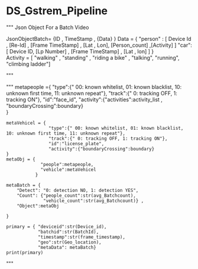 # DS_Gstrem_Pipeline

"""
Json Object For a Batch Video 

JsonObjectBatch= {ID , TimeStamp , {Data} } 
Data = {
    "person" : [ Device Id , [Re-Id] , [Frame TimeStamp] , [Lat , Lon], [Person_count] ,[Activity] ]
    "car":[ Device ID, [Lp Number] , [Frame TimeStamp] , [Lat , lon] ]
}  
Activity = [ "walking" , "standing" , "riding a bike" , "talking", "running", "climbing ladder"]

"""

"""
metapeople ={
                    "type":{" 00: known whitelist, 01: known blacklist, 10: unknown first time, 11: unknown repeat"},
                    "track":{" 0: tracking OFF, 1: tracking ON"},
                    "id":"face_id",
                    "activity":{"activities":activity_list , "boundaryCrossing":boundary}  
                    }
    
    metaVehicel = {
                    "type":{" 00: known whitelist, 01: known blacklist, 10: unknown first time, 11: unknown repeat"},
                    "track":{" 0: tracking OFF, 1: tracking ON"},
                    "id":"license_plate",
                    "activity":{"boundaryCrossing":boundary}
    }
    metaObj = {
                 "people":metapeople,
                 "vehicle":metaVehicel
               }
    
    metaBatch = {
        "Detect": "0: detection NO, 1: detection YES",
        "Count": {"people_count":str(avg_Batchcount),
                  "vehicle_count":str(avg_Batchcount)} ,
        "Object":metaObj
        
    }
    
    primary = { "deviceid":str(Device_id),
                "batchid":str(BatchId), 
                "timestamp":str(frame_timestamp), 
                "geo":str(Geo_location),
                "metaData": metaBatch}
    print(primary)
    
"""
